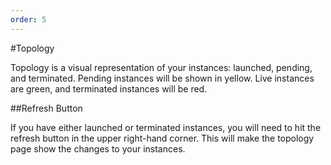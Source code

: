 ```yaml
---
order: 5
---
```


#Topology

Topology is a visual representation of your instances: launched, pending, and terminated.
Pending instances will be shown in yellow. Live instances are green, and terminated instances
will be red. 

##Refresh Button

If you have either launched or terminated instances, you will need to hit the refresh button 
in the upper right-hand corner. This will make the topology page show the changes to your instances. 


